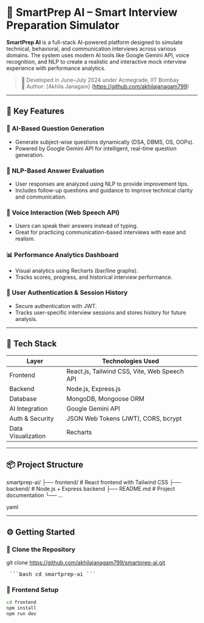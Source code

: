 # 🚀 SmartPrep AI – Smart Interview Preparation Simulator

**SmartPrep AI** is a full-stack AI-powered platform designed to simulate technical, behavioral, and communication interviews across various domains. The system uses modern AI tools like Google Gemini API, voice recognition, and NLP to create a realistic and interactive mock interview experience with performance analytics.

> 📅 Developed in June–July 2024 under Acmegrade, IIT Bombay  
> 👤 Author: [Akhila Janagam]  (https://github.com/akhilajanagam799)

---

## 🎯 Key Features

### 🤖 AI-Based Question Generation
- Generate subject-wise questions dynamically (DSA, DBMS, OS, OOPs).
- Powered by Google Gemini API for intelligent, real-time question generation.

### 🧠 NLP-Based Answer Evaluation
- User responses are analyzed using NLP to provide improvement tips.
- Includes follow-up questions and guidance to improve technical clarity and communication.

### 🎤 Voice Interaction (Web Speech API)
- Users can speak their answers instead of typing.
- Great for practicing communication-based interviews with ease and realism.

### 📊 Performance Analytics Dashboard
- Visual analytics using Recharts (bar/line graphs).
- Tracks scores, progress, and historical interview performance.

### 🔐 User Authentication & Session History
- Secure authentication with JWT.
- Tracks user-specific interview sessions and stores history for future analysis.

---

## 🧰 Tech Stack

| Layer           | Technologies Used                                        |
|------------------|----------------------------------------------------------|
| Frontend         | React.js, Tailwind CSS, Vite, Web Speech API             |
| Backend          | Node.js, Express.js                                      |
| Database         | MongoDB, Mongoose ORM                                    |
| AI Integration   | Google Gemini API                                        |
| Auth & Security  | JSON Web Tokens (JWT), CORS, bcrypt                      |
| Data Visualization | Recharts                                                |


---

## 📦 Project Structure

smartprep-ai/
├── frontend/ # React frontend with Tailwind CSS
├── backend/ # Node.js + Express backend
├── README.md # Project documentation
└── ...

yaml

---

## ⚙️ Getting Started

### 🔹 Clone the Repository


git clone https://github.com/akhilajanagam799/smartprep-ai.git
<pre> ```bash cd smartprep-ai ``` </pre>



### 🔹 Frontend Setup

```bash
cd frontend
npm install
npm run dev

